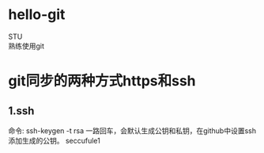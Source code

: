 # hello-git
STU<br>
熟练使用git
# git同步的两种方式https和ssh<br>
## 1.ssh 
命令: ssh-keygen -t rsa 一路回车，会默认生成公钥和私钥，在github中设置ssh添加生成的公钥。
 seccufule1